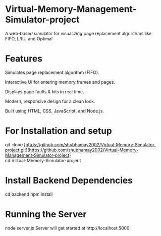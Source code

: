 # Virtual-Memory-Management-Simulator-project
A web-based simulator for visualizing page replacement algorithms like FIFO, LRU, and Optimal

# Features
 Simulates page replacement algorithm (FIFO).  
 
 Interactive UI for entering memory frames and pages.  
 
 Displays page faults & hits in real time.  
 
 Modern, responsive design for a clean look.  
 
 Built using HTML, CSS, JavaScript, and Node.js.  
 

 # For Installation and setup
 git clone [https://github.com/shubhamay2002/Virtual-Memory-Simulator-project.git](https://github.com/shubhamay2002/Virtual-Memory-Management-Simulator-project)  
 cd Virtual-Memory-Simulator-project

 # Install Backend Dependencies
 cd backend
 npm install

 # Running the Server 
 node server.js
 Server will get started at http://localhost:5000
 


